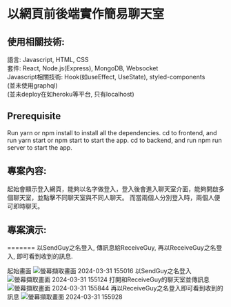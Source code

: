 # 以網頁前後端實作簡易聊天室

## 使用相關技術:
語言: Javascript, HTML, CSS  
套件: React, Node.js(Express), MongoDB, Websocket  
Javascript相關技術: Hook(如useEffect, UseState), styled-components  
(並未使用graphql)  
(並未deploy在如heroku等平台, 只有localhost)  

## Prerequisite
Run yarn or npm install to install all the dependencies.
cd to frontend, and run yarn start or npm start to start the app.
cd to backend, and run npm run server to start the app.

## 專案內容:
起始會顯示登入網頁，能夠以名字做登入，登入後會進入聊天室介面，能夠開啟多個聊天室，並點擊不同聊天室與不同人聊天。
而當兩個人分別登入時，兩個人便可即時聊天。

## 專案演示:
=======
以SendGuy之名登入, 傳訊息給ReceiveGuy, 再以ReceiveGuy之名登入, 即可看到收到的訊息.

起始畫面
![螢幕擷取畫面 2024-03-31 155016](https://github.com/Welonbai/wp1111/assets/62245152/391a8e40-cecc-43cb-850a-60d8dd5c7e2f)
以SendGuy之名登入
![螢幕擷取畫面 2024-03-31 155124](https://github.com/Welonbai/wp1111/assets/62245152/6d08516b-4d74-4732-ba84-045e1ac34598)
打開和ReceiveGuy的聊天室並傳訊息
![螢幕擷取畫面 2024-03-31 155844](https://github.com/Welonbai/wp1111/assets/62245152/a6e491dd-e2f1-4e44-ae04-182dce7954fa)
再以ReceiveGuy之名登入即可看到收到的訊息
![螢幕擷取畫面 2024-03-31 155928](https://github.com/Welonbai/wp1111/assets/62245152/27045652-6bf6-4ec9-9c40-127bd2c92d0b)

